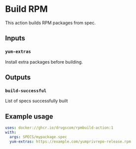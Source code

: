 # Build RPM

This action builds RPM packages from spec.

## Inputs

### `yum-extras`

Install extra packages before building.

## Outputs

### `build-successful`

List of specs successfully built

## Example usage

```yaml
uses: docker://ghcr.io/drugscom/rpmbuild-action:1
with:
  args: SPECS/mypackage.spec
  yum-extras: https://example.com/yumprivrepo-release.rpm
```
